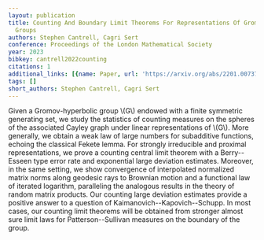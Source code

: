 ```yaml
---
layout: publication
title: Counting And Boundary Limit Theorems For Representations Of Gromov-hyperbolic
  Groups
authors: Stephen Cantrell, Cagri Sert
conference: Proceedings of the London Mathematical Society
year: 2023
bibkey: cantrell2022counting
citations: 1
additional_links: [{name: Paper, url: 'https://arxiv.org/abs/2201.00737'}]
tags: []
short_authors: Stephen Cantrell, Cagri Sert
---
```

Given a Gromov-hyperbolic group \\(G\\) endowed with a finite symmetric
generating set, we study the statistics of counting measures on the spheres of
the associated Cayley graph under linear representations of \\(G\\). More
generally, we obtain a weak law of large numbers for subadditive functions,
echoing the classical Fekete lemma. For strongly irreducible and proximal
representations, we prove a counting central limit theorem with a Berry--Esseen
type error rate and exponential large deviation estimates. Moreover, in the
same setting, we show convergence of interpolated normalized matrix norms along
geodesic rays to Brownian motion and a functional law of iterated logarithm,
paralleling the analogous results in the theory of random matrix products. Our
counting large deviation estimates provide a positive answer to a question of
Kaimanovich--Kapovich--Schupp. In most cases, our counting limit theorems will
be obtained from stronger almost sure limit laws for Patterson--Sullivan
measures on the boundary of the group.
